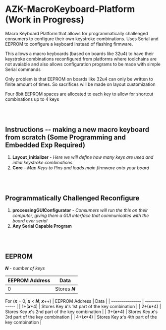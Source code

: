 # AZK-MacroKeyboard-Platform (Work in Progress)

Macro Keyboard Platform that allows for programmatically challenged consumers to configure their own keystroke combinations. Uses Serial and EEPROM to configure a keyboard instead of flashing firmware. 

This allows a macro keyboards (based on boards like 32u4) to have their keystroke combinations reconfigured from platforms where toolchains are not avaiable and also allows configuration programs to be made with simple Serial commands

Only problem is that EEPROM on boards like 32u4 can only be written to finite amount of times. So sacrifices will be made on layout customization

Four 8bit EEPROM spaces are allocated to each key to allow for shortcut combinations up to 4 keys

<br><br>

## Instructions -- making a new macro keyboard from scratch (Some Programming and Embedded Exp Required)
1. **Layout_initializer** - *Here we will define how many keys are used and intial keystroke combinations*<br>
2. **Core** - *Map Keys to Pins and loads main firmware onto your board*

<br><br>

## Programmatically Challenged Reconfigure
1. **processingGUIConfigurator** - *Consumers will run the this on their computer, giving them a GUI interface that communicates with the board over serial*<br>
2. **Any Serial Capable Program**


<br><br>

## EEPROM

***N*** - *number of keys*

| EEPROM Address  | Data           |
| --------------- | -------------  |
|  0              | Stores ***N*** |

For (***x*** = 0; ***x*** < ***N***; ***x***++)
| EEPROM Address  | Data           |
| --------------- | -------------  |
| 1+(***x***\*4)  | Stores Key ***x***'s 1st part of the key combination  |
| 2+(***x***\*4)  | Stores Key ***x***'s 2nd part of the key combination  |
| 3+(***x***\*4)  | Stores Key ***x***'s 3rd part of the key combination  |
| 4+(***x***\*4)  | Stores Key ***x***'s 4th part of the key combination  |
